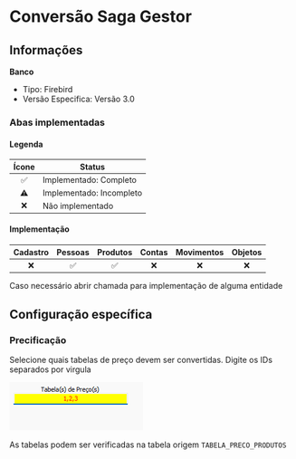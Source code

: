 # Conversão Saga Gestor  
## Informações  
**Banco**  
- Tipo: Firebird  
- Versão Especifica: Versão 3.0  

### Abas implementadas

#### Legenda

| Ícone | Status                   |
|:-----:| ------------------------ |
|  ✅   | Implementado: Completo   |
|  ⚠️   | Implementado: Incompleto |
|  ❌   | Não implementado         |
  
#### Implementação

| Cadastro | Pessoas | Produtos | Contas | Movimentos | Objetos |
|:--------:|:-------:|:--------:|:------:|:----------:|:-------:|
|    ❌    |   ✅    |    ✅    |   ❌   |     ❌     |   ❌    |

Caso necessário abrir chamada para implementação de alguma entidade

## Configuração específica  

### Precificação  
Selecione quais tabelas de preço devem ser convertidas. Digite os IDs separados por virgula  

![SagaPreco.png](./Imagens/SagaPreco.png)  

As tabelas podem ser verificadas na tabela origem `TABELA_PRECO_PRODUTOS`  
  
